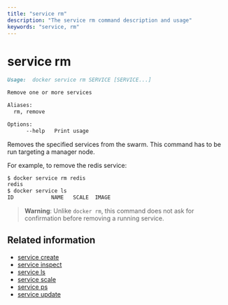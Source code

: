 ```yaml
---
title: "service rm"
description: "The service rm command description and usage"
keywords: "service, rm"
---
```


<!-- This file is maintained within the docker/docker Github
     repository at https://github.com/docker/docker/. Make all
     pull requests against that repo. If you see this file in
     another repository, consider it read-only there, as it will
     periodically be overwritten by the definitive file. Pull
     requests which include edits to this file in other repositories
     will be rejected.
-->

# service rm

```Markdown
Usage:	docker service rm SERVICE [SERVICE...]

Remove one or more services

Aliases:
  rm, remove

Options:
      --help   Print usage
```

Removes the specified services from the swarm. This command has to be run
targeting a manager node.

For example, to remove the redis service:

```bash
$ docker service rm redis
redis
$ docker service ls
ID            NAME   SCALE  IMAGE
```

> **Warning**: Unlike `docker rm`, this command does not ask for confirmation
> before removing a running service.



## Related information

* [service create](service_create.md)
* [service inspect](service_inspect.md)
* [service ls](service_ls.md)
* [service scale](service_scale.md)
* [service ps](service_ps.md)
* [service update](service_update.md)

